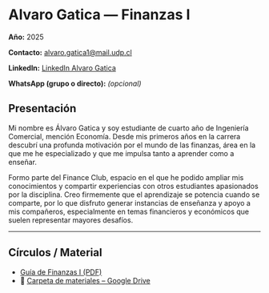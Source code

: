 # Alvaro Gatica — Finanzas I

  
**Año:** 2025 

**Contacto:** [alvaro.gatica1@mail.udp.cl](mailto:alvaro.gatica1@mail.udp.cl?subject=Consulta%20Tutor%C3%ADas%20Finanzas%20I)

**LinkedIn:** [LinkedIn Alvaro Gatica](https://www.linkedin.com/in/alvarogatica/)
  
**WhatsApp (grupo o directo):** _(opcional)_

## Presentación
Mi nombre es Álvaro Gatica y soy estudiante de cuarto año de Ingeniería Comercial, mención Economía.
Desde mis primeros años en la carrera descubrí una profunda motivación por el mundo de las finanzas, área en la que me he especializado y que me impulsa tanto a aprender como a enseñar.

Formo parte del Finance Club, espacio en el que he podido ampliar mis conocimientos y compartir experiencias con otros estudiantes apasionados por la disciplina.
Creo firmemente que el aprendizaje se potencia cuando se comparte, por lo que disfruto generar instancias de enseñanza y apoyo a mis compañeros,
especialmente en temas financieros y económicos que suelen representar mayores desafíos.

---

## Círculos / Material
- [Guía de Finanzas I (PDF)](../../../assets/pdf/finanzas1/Finanzas_I-12.pdf)
- 📁 [Carpeta de materiales – Google Drive](https://drive.google.com/drive/folders/1gtUUMqDMhDOI9VFa3D2xDKi_Zis-Jpl7?usp=sharing)
